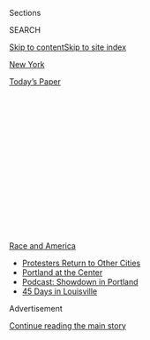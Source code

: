 <div id="app">

<div>

<div>

<div>

<div class="NYTAppHideMasthead css-1q2w90k e1suatyy0">

<div class="section css-ui9rw0 e1suatyy2">

<div class="css-eph4ug er09x8g0">

<div class="css-6n7j50">

</div>

<span class="css-1dv1kvn">Sections</span>

<div class="css-10488qs">

<span class="css-1dv1kvn">SEARCH</span>

</div>

[Skip to content](#site-content)[Skip to site index](#site-index)

</div>

<div id="masthead-section-label" class="css-1wr3we4 eaxe0e00">

[New
York](https://www.nytimes3xbfgragh.onion/section/nyregion)

</div>

<div class="css-10698na e1huz5gh0">

</div>

</div>

<div id="masthead-bar-one" class="section hasLinks css-15hmgas e1csuq9d3">

<div class="css-uqyvli e1csuq9d0">

</div>

<div class="css-1uqjmks e1csuq9d1">

</div>

<div class="css-9e9ivx">

[](https://myaccount.nytimes3xbfgragh.onion/auth/login?response_type=cookie&client_id=vi)

</div>

<div class="css-1bvtpon e1csuq9d2">

[Today’s
Paper](https://www.nytimes3xbfgragh.onion/section/todayspaper)

</div>

</div>

</div>

</div>

<div data-aria-hidden="false">

<div id="site-content" data-role="main">

<div>

<div class="css-1aor85t" style="opacity:0.000000001;z-index:-1;visibility:hidden">

<div class="css-1hqnpie">

<div class="css-epjblv">

<span class="css-17xtcya">[New
York](/section/nyregion)</span><span class="css-x15j1o">|</span><span class="css-fwqvlz">Planned
Parenthood in N.Y. Disavows Margaret Sanger Over
Eugenics</span>

</div>

<div class="css-k008qs">

<div class="css-1iwv8en">

<span class="css-18z7m18"></span>

<div>

</div>

</div>

<span class="css-1n6z4y">https://nyti.ms/3hpxPGG</span>

<div class="css-1705lsu">

<div class="css-4xjgmj">

<div class="css-4skfbu" data-role="toolbar" data-aria-label="Social Media Share buttons, Save button, and Comments Panel with current comment count" data-testid="share-tools">

  - 
  - 
  - 
  - 
    
    <div class="css-6n7j50">
    
    </div>

  - 
  - 

</div>

</div>

</div>

</div>

</div>

</div>

<div id="NYT_TOP_BANNER_REGION" class="css-13pd83m">

<div>

<div id="styln-prism-menu-1590763508878" class="section interactive-content interactive-size-medium css-1edisqu">

<div class="css-17ih8de interactive-body">

<div id="scroll-container" class="css-1gj85ro">

[<span class="styln-title-wrap"><span class="css-1pje3qr">Race
and</span><span class="css-1pje3qr">
America</span></span>](https://www.nytimes3xbfgragh.onion/news-event/george-floyd-protests-minneapolis-new-york-los-angeles?action=click&pgtype=Article&state=default&region=TOP_BANNER&context=storylines_menu)

  - [Protesters Return to Other
    Cities](https://www.nytimes3xbfgragh.onion/2020/07/26/us/protests-portland-seattle-trump.html?action=click&pgtype=Article&state=default&region=TOP_BANNER&context=storylines_menu)
  - [Portland at the
    Center](https://www.nytimes3xbfgragh.onion/2020/07/24/us/portland-oregon-protests-white-race.html?action=click&pgtype=Article&state=default&region=TOP_BANNER&context=storylines_menu)
  - [Podcast: Showdown in
    Portland](https://www.nytimes3xbfgragh.onion/2020/07/23/podcasts/the-daily/portland-protests.html?action=click&pgtype=Article&state=default&region=TOP_BANNER&context=storylines_menu)
  - [45 Days in
    Louisville](https://www.nytimes3xbfgragh.onion/interactive/2020/07/16/us/black-lives-matter-protests-louisville-breonna-taylor.html?action=click&pgtype=Article&state=default&region=TOP_BANNER&context=storylines_menu)

</div>

</div>

</div>

</div>

</div>

<div id="top-wrapper" class="css-1sy8kpn">

<div id="top-slug" class="css-l9onyx">

Advertisement

</div>

[Continue reading the main
story](#after-top)

<div class="ad top-wrapper" style="text-align:center;height:100%;display:block;min-height:250px">

<div id="top" class="place-ad" data-position="top" data-size-key="top">

</div>

</div>

<div id="after-top">

</div>

</div>

<div>

<div id="sponsor-wrapper" class="css-1hyfx7x">

<div id="sponsor-slug" class="css-19vbshk">

Supported by

</div>

[Continue reading the main
story](#after-sponsor)

<div id="sponsor" class="ad sponsor-wrapper" style="text-align:center;height:100%;display:block">

</div>

<div id="after-sponsor">

</div>

</div>

<div class="css-186x18t">

</div>

<div class="css-1vkm6nb ehdk2mb0">

# Planned Parenthood in N.Y. Disavows Margaret Sanger Over Eugenics

</div>

Ms. Sanger, a feminist icon and reproductive-rights pioneer, supported a
discredited belief in improving the human race through selective
breeding.

<div class="css-79elbk" data-testid="photoviewer-wrapper">

<div class="css-z3e15g" data-testid="photoviewer-wrapper-hidden">

</div>

<div class="css-1a48zt4 ehw59r15" data-testid="photoviewer-children">

![<span class="css-16f3y1r e13ogyst0" data-aria-hidden="true">Margaret
Sanger, who founded the American Birth Control League in 1921, speaks
before a Senate committee to advocate for federal birth-control
legislation in Washington in
1934.</span><span class="css-cnj6d5 e1z0qqy90" itemprop="copyrightHolder"><span class="css-1ly73wi e1tej78p0">Credit...</span><span><span>Associated
Press</span></span></span>](https://static01.graylady3jvrrxbe.onion/images/2020/07/21/nyregion/21nysanger03/merlin_174799098_2c9e5db9-7c9e-40f2-a484-ff97459cf548-articleLarge.jpg?quality=75&auto=webp&disable=upscale)

</div>

</div>

<div class="css-18e8msd">

<div class="css-vp77d3 epjyd6m0">

<div class="css-hus3qt ey68jwv0" data-aria-hidden="true">

[![Nikita
Stewart](https://static01.graylady3jvrrxbe.onion/images/2018/09/25/multimedia/author-nikita-stewart/author-nikita-stewart-thumbLarge-v2.png
"Nikita Stewart")](https://www.nytimes3xbfgragh.onion/by/nikita-stewart)

</div>

<div class="css-1baulvz">

By [<span class="css-1baulvz last-byline" itemprop="name">Nikita
Stewart</span>](https://www.nytimes3xbfgragh.onion/by/nikita-stewart)

</div>

</div>

  - 
    
    <div class="css-ld3wwf e16638kd2">
    
    July 21,
    2020
    
    </div>

  - 
    
    <div class="css-4xjgmj">
    
    <div class="css-d8bdto" data-role="toolbar" data-aria-label="Social Media Share buttons, Save button, and Comments Panel with current comment count" data-testid="share-tools">
    
      - 
      - 
      - 
      - 
        
        <div class="css-6n7j50">
        
        </div>
    
      - 
      - 
    
    </div>
    
    </div>

</div>

</div>

<div class="section meteredContent css-1r7ky0e" name="articleBody" itemprop="articleBody">

<div class="css-1fanzo5 StoryBodyCompanionColumn">

<div class="css-53u6y8">

Planned Parenthood of Greater New York will remove the name of Margaret
Sanger, a founder of the national organization, from its Manhattan
health clinic because of her “harmful connections to the eugenics
movement,” the group said on Tuesday.

Ms. Sanger, a public health nurse who opened the first birth control
clinic in the United States in Brooklyn in 1916, has long been lauded as
a feminist icon and reproductive-rights pioneer.

But her legacy also includes supporting eugenics, a discredited belief
in improving the human race through selective breeding, often targeted
at poor people, those with disabilities, immigrants and people of color.

“The removal of Margaret Sanger’s name from our building is both a
necessary and overdue step to reckon with our legacy and acknowledge
Planned Parenthood’s contributions to historical reproductive harm
within communities of color,” Karen Seltzer, the chair of the New York
affiliate’s board, said in a statement.

</div>

</div>

<div class="css-1fanzo5 StoryBodyCompanionColumn">

<div class="css-53u6y8">

The group is also talking to city leaders about replacing Ms. Sanger’s
name on a street sign that has hung near its offices on Bleecker Street
for more than two decades.

The actions thrust Ms. Sanger onto a growing list of historical figures
whose legacies are being re-evaluated amid both widespread protests
against systemic racism and a pandemic that has exposed racial and
economic inequalities in health care services.

[Princeton
University](https://www.nytimes3xbfgragh.onion/2020/06/27/nyregion/princeton-university-woodrow-wilson.html)
said last month that it would remove President Woodrow Wilson’s name
from its public policy school and a residential college because of his
segregationist views. Just four years ago, Princeton trustees voted
against such a move.

</div>

</div>

<div class="css-79elbk" data-testid="photoviewer-wrapper">

<div class="css-z3e15g" data-testid="photoviewer-wrapper-hidden">

</div>

<div class="css-1a48zt4 ehw59r15" data-testid="photoviewer-children">

![<span class="css-16f3y1r e13ogyst0" data-aria-hidden="true">Planned
Parenthood of Greater New York’s offices on Bleecker Street in
Manhattan. The group urged city leaders to remove Margaret Sanger’s name
from a nearby street
sign. </span><span class="css-cnj6d5 e1z0qqy90" itemprop="copyrightHolder"><span class="css-1ly73wi e1tej78p0">Credit...</span><span>Caitlin
Ochs for The New York
Times</span></span>](https://static01.graylady3jvrrxbe.onion/images/2020/07/21/nyregion/21nysanger01/merlin_148150425_93c17bc4-7f5c-42bc-90a7-28dac5f91ae7-articleLarge.jpg?quality=75&auto=webp&disable=upscale)

</div>

</div>

<div class="css-1fanzo5 StoryBodyCompanionColumn">

<div class="css-53u6y8">

[Planned Parenthood Federation of
America](https://www.plannedparenthood.org/), the national organization,
has defended Ms. Sanger in the past, citing her work with Black leaders
in the 1930s and 1940s. As recently as 2016, the group[issued a fact
sheet](https://www.plannedparenthood.org/uploads/filer_public/37/fd/37fdc7b6-de5f-4d22-8c05-9568268e92d8/sanger_opposition_claims_fact_sheet_2016.pdf)
saying that while it condemned some of her beliefs, she had mostly been
well intentioned in trying to make birth control accessible for poor and
immigrant communities.

</div>

</div>

<div class="css-1fanzo5 StoryBodyCompanionColumn">

<div class="css-53u6y8">

The national organization said in the fact sheet that it disagreed with
Ms. Sanger’s decision to speak to members of the Ku Klux Klan in 1926 as
she tried to spread her message about birth control.

It also condemned her support for policies to sterilize people who had
disabilities that could not be treated; for banning immigrants with
disabilities; and for “placing so-called illiterates, paupers,
unemployables, criminals, prostitutes, and dope fiends on farms and in
open spaces as long as necessary for the strengthening and development
of moral conduct.”

In a statement, the national organization said it supported the New York
chapter’s decision to strike Ms. Sanger’s name from the clinic. There is
no sign on the facility, but it had been identified both internally and
publicly by Ms. Sanger’s name. It will now be known as the Manhattan
Health Center.

“Planned Parenthood, like many other organizations that have existed for
a century or more, is reckoning with our history, and working to address
historical inequities to better serve patients and our mission,” Melanie
Roussell Newman, a spokeswoman for the group, said in the statement.

Ms. Sanger still has defenders who say the decision to repudiate her
lacks historical nuance.

Ellen Chesler, a senior fellow at the Roosevelt Institute, a think tank,
and the author of [a biography of Ms.
Sanger](https://www.amazon.com/Woman-Valor-Margaret-Control-Movement/dp/1416540768)
and the birth control movement, said that while the country is
undergoing vast social change and reconsidering prominent figures from
the past, Ms. Sanger’s views have been misinterpreted.

The eugenics movement had wide support at the time in both conservative
and liberal circles, Ms. Chesler said, and Ms. Sanger was squarely in
the latter camp. She rejected some eugenicists’ belief that white
middle-class families should have more children than others, Ms. Chesler
said.

</div>

</div>

<div class="css-79elbk" data-testid="photoviewer-wrapper">

<div class="css-z3e15g" data-testid="photoviewer-wrapper-hidden">

</div>

<div class="css-1a48zt4 ehw59r15" data-testid="photoviewer-children">

<div class="css-1xdhyk6 erfvjey0">

<span class="css-1ly73wi e1tej78p0">Image</span>

<div class="css-zjzyr8">

<div data-testid="lazyimage-container" style="height:290.64444444444445px">

</div>

</div>

</div>

<span class="css-16f3y1r e13ogyst0" data-aria-hidden="true">Outside the
birth control clinic in Brooklyn’s Brownsville section that Margaret
Sanger started with her sister, Ethel Byrne, and a colleague, Fania
Mindell, in
1916.</span><span class="css-cnj6d5 e1z0qqy90" itemprop="copyrightHolder"><span class="css-1ly73wi e1tej78p0">Credit...</span><span>Social
Press Association via Library of Congress, via Associated
Press</span></span>

</div>

</div>

<div class="css-1fanzo5 StoryBodyCompanionColumn">

<div class="css-53u6y8">

Instead, Ms. Sanger believed that the quality of all children’s lives
could be improved if their parents had smaller families, Ms. Chesler
said, adding that Ms. Sanger believed Black people and immigrants had a
right to that better life.

</div>

</div>

<div class="css-1fanzo5 StoryBodyCompanionColumn">

<div class="css-53u6y8">

“Her motives were the opposite of racism,” Ms. Chesler said, citing Ms.
Sanger’s relationships with prominent Black leaders like W.E.B. Du Bois,
a founder of the N.A.A.C.P.

Planned Parenthood of Greater New York, which was formed when five area
chapters merged in January, is now the national group’s largest
affiliate and wants to recognize the Black women and others who also
championed the reproductive justice movement, said Merle McGee, the New
York chapter’s chief equity and engagement officer.

The decision to drop Ms. Sanger’s name from the clinic creates an
unusual alignment between the New York group and anti-abortion
conservatives like [Senator Ted Cruz, Republican of
Texas,](https://www.cruz.senate.gov/?p=press_release&id=2476)and Ben
Carson, the federal housing secretary, who have pointed to Ms. Sanger’s
belief in eugenics to criticize Planned Parenthood and its mission.

Ms. McGee said the group could not worry about how conservative figures
might react to the move, which she described as a response to the
concerns of patients and people of color.

“We’re not going to obliterate her,” Ms. McGee said. “If we obliterate
her, we cannot reckon with her.”

The New York affiliate’s effort to disavow Ms. Sanger comes as it
wrestles with internal turmoil, including [the recent ouster of its
executive director, Laura
McQuade](https://www.nytimes3xbfgragh.onion/2020/06/23/nyregion/ny-planned-parenthood-laura-mcquade.html),
in part because of complaints that she had mistreated Black employees.

</div>

</div>

<div class="css-1fanzo5 StoryBodyCompanionColumn">

<div class="css-53u6y8">

Ms. McGee said there was no connection between Ms. McQuade’s departure
and the decision to remove Ms. Sanger’s name. The move, she said, arose
out of a three-year effort to tackle racism internally and to improve
relationships with groups led by Black women who have been wary of
Planned Parenthood’s origins. Of the New York affiliate’s 22 board
members, one is Black, two are Asian and two are Hispanic.

“The biggest concern with Margaret Sanger is her public support for the
eugenics medical philosophy which was rooted in racism, ableism and
classism,” Ms. McGee said.

Ms. Sanger based her movement in New York and has been honored in
several places around the city. Her former clinic, on West 16th Street,
was designated a National Historic Landmark in 1993. The same year, the
City Council voted to name the corner of Mott and Bleecker Streets
Margaret Sanger Square. Planned Parenthood of Greater New York helped
push for the designation after moving its offices there.

The group’s announcement on Tuesday focused on its current building and
the street sign.

A representative of the group, recounting an often repeated but
uncorroborated story, told city leaders in 1993 that it was fitting to
honor Ms. Sanger in the area given that she had helped start the birth
control movement nearby on the Lower East Side.

As the story goes, Ms. Sanger treated a woman named “Sadie Sachs,” who
had given herself an abortion. Sadie asked a doctor how she could avoid
having another baby, and the doctor recommended abstinence. A few months
later, Ms. Sanger was called to treat Sadie again after she had given
herself another abortion, and she died in Ms. Sanger’s arms.

Ms. Sanger went on to start clinics, including one in Harlem. She pushed
for reproductive rights, even after she was arrested and sent to jail
for opening her first clinic, in the Brownsville section of Brooklyn.

Susan C. Beachy contributed research.

</div>

</div>

</div>

<div>

</div>

<div>

</div>

<div>

</div>

<div>

<div id="bottom-wrapper" class="css-1ede5it">

<div id="bottom-slug" class="css-l9onyx">

Advertisement

</div>

[Continue reading the main
story](#after-bottom)

<div id="bottom" class="ad bottom-wrapper" style="text-align:center;height:100%;display:block;min-height:90px">

</div>

<div id="after-bottom">

</div>

</div>

</div>

</div>

</div>

## Site Index

<div>

</div>

## Site Information Navigation

  - [© <span>2020</span> <span>The New York Times
    Company</span>](https://help.nytimes3xbfgragh.onion/hc/en-us/articles/115014792127-Copyright-notice)

<!-- end list -->

  - [NYTCo](https://www.nytco.com/)
  - [Contact
    Us](https://help.nytimes3xbfgragh.onion/hc/en-us/articles/115015385887-Contact-Us)
  - [Work with us](https://www.nytco.com/careers/)
  - [Advertise](https://nytmediakit.com/)
  - [T Brand Studio](http://www.tbrandstudio.com/)
  - [Your Ad
    Choices](https://www.nytimes3xbfgragh.onion/privacy/cookie-policy#how-do-i-manage-trackers)
  - [Privacy](https://www.nytimes3xbfgragh.onion/privacy)
  - [Terms of
    Service](https://help.nytimes3xbfgragh.onion/hc/en-us/articles/115014893428-Terms-of-service)
  - [Terms of
    Sale](https://help.nytimes3xbfgragh.onion/hc/en-us/articles/115014893968-Terms-of-sale)
  - [Site
    Map](https://spiderbites.nytimes3xbfgragh.onion)
  - [Help](https://help.nytimes3xbfgragh.onion/hc/en-us)
  - [Subscriptions](https://www.nytimes3xbfgragh.onion/subscription?campaignId=37WXW)

</div>

</div>

</div>

</div>
